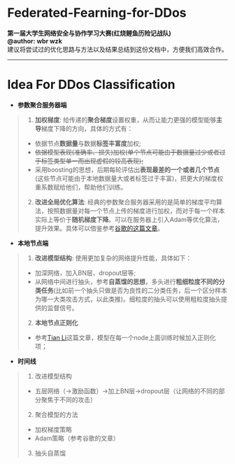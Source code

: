 # Federated-Fearning-for-DDos
**第一届大学生网络安全与协作学习大赛(红烧鲤鱼历险记战队)**  
**@author: wbr wzk**  
建议将尝试过的优化思路与方法以及结果总结到这份文档中，方便我们高效合作。
- - -
# Idea For DDos Classification 
- **参数聚合服务器端**
> 1. **加权梯度**: 给传递的**聚合梯度**设置权重，从而让能力更强的模型能够**主导**梯度下降的方向，具体的方式有：
> - 依据节点**数据量**与数据**标签丰富度**加权;
> - ~~依据模型表现(准确率、损失)加权(单个节点可能由于数据量过少或者过于标签类型单一而出现虚假的较高表现);~~
> - 采用boosting的思想，后期每轮评估出**表现最差的一个或者几个节点**(这些节点可能由于本地数据量大或者标签过于丰富)，把更大的梯度权重系数赋给他们，帮助他们训练。
> 2. **改进全局优化算法**: 经典的参数聚合服务器采用的是简单的梯度平均算法，按照数据量对每一个节点上传的梯度进行加权，而对于每一个样本实际上等价于**随机梯度下降**。可以在服务器上引入Adam等优化算法，提升效果。具体可以借鉴参考[谷歌的这篇文章](https://arxiv.org/pdf/2003.00295.pdf)。
- **本地节点端**
> 1. **改进模型结构**: 使用更加复杂的网络提升性能，具体如下：
> - 加深网络，加入BN层、dropout层等;
> - 从网络中间进行抽头，参考**自蒸馏的思想**，多头进行**粗细粒度不同的分类任务**(比如前一个抽头只做是否为良性的二分类任务，后一个区分样本为哪一大类攻击方式，以此类推)。细粒度的抽头可以使用粗粒度抽头提供的监督信号。
> 2. **本地节点正则化**
> - 参考[Tian Li]()这篇文章，模型在每一个node上面训练时候加入正则化项；

- **时间线**

>1. 改进模型结构
>   - 五层网络（->激励函数）->加上BN层->dropout层（让网络的不同的部分聚焦于不同的攻击）
>2. 聚合模型的方法
>   - 加权梯度策略
>   - Adam策略（参考谷歌的文章）
>3. 抽头自蒸馏